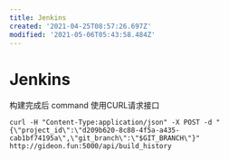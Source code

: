 ```yaml
---
title: Jenkins
created: '2021-04-25T08:57:26.697Z'
modified: '2021-05-06T05:43:58.484Z'
---
```


# Jenkins

构建完成后 command 使用CURL请求接口
```
curl -H "Content-Type:application/json" -X POST -d "{\"project_id\":\"d209b620-8c88-4f5a-a435-cab1bf74195a\",\"git_branch\":\"$GIT_BRANCH\"}" http://gideon.fun:5000/api/build_history
```


